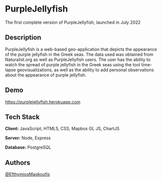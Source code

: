 
# PurpleJellyfish
The first complete version of PurpleJellyfish, launched in July 2022
## Description
PurpleJellyfish is a web-based geo-application that depicts the appearance of the purple jellyfish in the Greek seas. The data used was obtained from Naturalist.org as well as PurpleJellyfish users. The user has the ability to watch the spread of purple jellyfish in the Greek seas using the tool time-lapse geovisualizations, as well as the ability to add personal observations about the appearance of purple jellyfish.

## Demo

https://purplejellyfish.herokuapp.com


## Tech Stack

**Client:** JavaScript, HTML5, CSS, Mapbox GL JS, ChartJS

**Server:** Node, Express

**Database:** PostgreSQL
## Authors

[@EfthymiosMagkoufis](https://github.com/EfthymiosMagkoufis)
